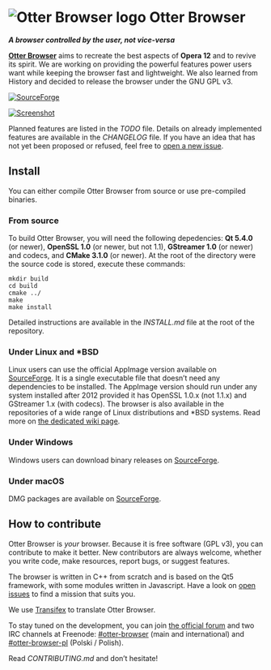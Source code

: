 # ![Otter Browser logo](resources/icons/otter-browser-64.png) Otter Browser


***A browser controlled by the user, not vice-versa***

[**Otter Browser**](https://otter-browser.org/) aims to recreate the best aspects of **Opera 12** and to revive its spirit. We are working on providing the powerful features power users want while keeping the browser fast and lightweight. We also learned from History and decided to release the browser under the GNU GPL v3.

[![SourceForge](https://img.shields.io/sourceforge/dt/otter-browser.svg)](https://sourceforge.net/projects/otter-browser/files/)

[![Screenshot](https://otter-browser.org/screenshots/1.png)](https://otter-browser.org/screenshots/)

Planned features are listed in the *TODO* file. Details on already implemented features are available in the *CHANGELOG* file. If you have an idea that has not yet been proposed or refused, feel free to [open a new issue](https://github.com/OtterBrowser/otter-browser/issues/new).

## Install

You can either compile Otter Browser from source or use pre-compiled binaries.

### From source

To build Otter Browser, you will need the following depedencies: **Qt 5.4.0** (or newer), **OpenSSL 1.0** (or newer, but not 1.1), **GStreamer 1.0** (or newer) and codecs, and **CMake 3.1.0** (or newer). At the root of the directory were the source code is stored, execute these commands:

    mkdir build
    cd build
    cmake ../
    make
    make install

Detailed instructions are available in the *INSTALL.md* file at the root 
of the repository.

### Under Linux and *BSD

Linux users can use the official AppImage version available on [SourceForge](https://sourceforge.net/projects/otter-browser/files/). It is a single executable file that doesn’t need any dependencies to be installed. The AppImage version should run under any system installed after 2012 provided it has OpenSSL 1.0.x (not 1.1.x) and GStreamer 1.x (with codecs). The browser is also available in the repositories of a wide range of Linux distributions and *BSD systems. Read more on [the dedicated wiki page](https://github.com/OtterBrowser/otter-browser/wiki/Packages).

### Under Windows

Windows users can download binary releases on [SourceForge](https://sourceforge.net/projects/otter-browser/files/).

### Under macOS

DMG packages are available on [SourceForge](https://sourceforge.net/projects/otter-browser/files/).

## How to contribute

Otter Browser is *your* browser. Because it is free software (GPL v3), you can contribute to make it better. New contributors are always welcome, whether you write code, make resources, report bugs, or suggest features.

The browser is written in C++ from scratch and is based on the Qt5 framework, with some modules written in Javascript. Have a look on [open issues](https://github.com/OtterBrowser/otter-browser/issues) to find a mission that suits you.

We use [Transifex](https://www.transifex.com/otter-browser/otter-browser/) to translate Otter Browser.

To stay tuned on the development, you can join [the official forum](http://thedndsanctuary.eu/index.php?board=9.0) and two IRC channels at Freenode: [#otter-browser](http://irc.lc/freenode/otter-browser) (main and international) and [#otter-browser-pl](http://irc.lc/freenode/otter-browser-pl) (Polski / Polish).

Read *CONTRIBUTING.md* and don’t hesitate!

